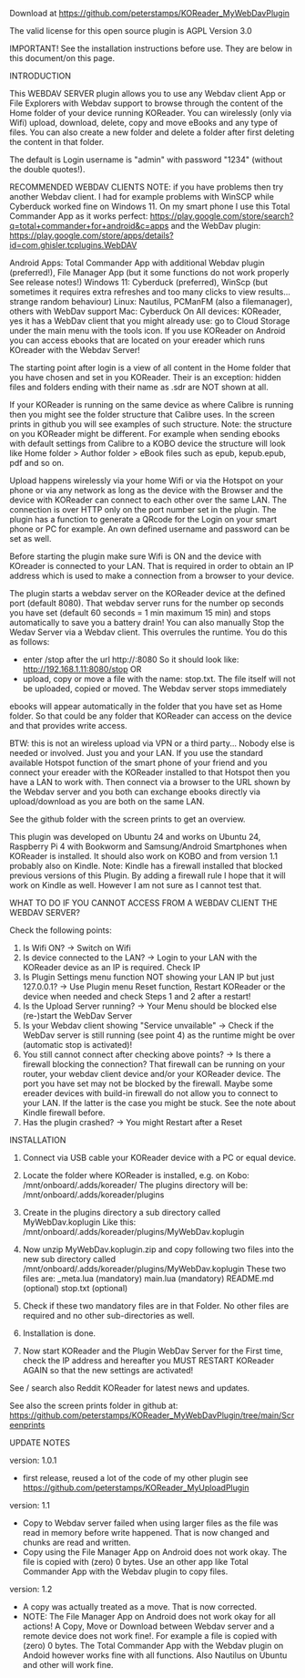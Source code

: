 Download at https://github.com/peterstamps/KOReader_MyWebDavPlugin

The valid license for this open source plugin is AGPL Version 3.0

IMPORTANT!
See the installation instructions before use. 
They are below in this document/on this page.


INTRODUCTION

This WEBDAV SERVER plugin allows you to use any Webdav client App or File Explorers with Webdav support to browse through the content of the Home folder of your device running KOReader. You can wirelessly (only via Wifi) upload, download, delete, copy and move eBooks and any type of files. You can also create a new folder and delete a folder after first deleting the content in that folder.

The default is Login username is "admin" with password "1234" (without the double quotes!).

RECOMMENDED WEBDAV CLIENTS 
NOTE: if you have problems then try another Webdav client. I had for example problems with WinSCP while Cyberduck worked fine on Windows 11.
On my smart phone I use this  Total Commander App as it works perfect: https://play.google.com/store/search?q=total+commander+for+android&c=apps
and the WebDav plugin: https://play.google.com/store/apps/details?id=com.ghisler.tcplugins.WebDAV


Android Apps:  Total Commander App with additional Webdav plugin (preferred!), File Manager App (but it some functions do not work properly See release notes!)
Windows 11:  Cyberduck (preferred), WinScp (but sometimes it requires extra refreshes and too many clicks to view results... strange random behaviour)
Linux: Nautilus, PCManFM (also a filemanager), others with WebDav support
Mac: Cyberduck
On All devices: KOReader, yes it has a WebDav client that you might already use: go to Cloud Storage under the main menu with the tools icon.
If you use KOReader on Android you can access ebooks that are located on your ereader which runs KOreader with the Webdav Server!


The starting point after login is a view of all content in the Home folder that you have chosen and set in you KOReader. Their is an exception: hidden files and folders ending with their name as .sdr are NOT shown at all.

If your KOReader is running on the same device as where Calibre is running then you might see the folder structure that Calibre uses.
In the screen prints in github you will see examples of such structure. Note: the structure on you KOReader might be different.
For example when sending ebooks with default settings from Calibre to a KOBO device the structure will look like Home folder > Author folder > eBook files such as epub, kepub.epub, pdf and so on.


Upload happens wirelessly via your home Wifi or via the Hotspot on your phone or via any network as long as the device with the Browser and the device with KOReader can connect to each other over the same LAN. The connection is over HTTP only on the port number set in the plugin. 
The plugin has a function to generate a QRcode for the Login on your smart phone or PC for example. 
An own defined username and password can be set as well. 

Before starting the plugin make sure Wifi is ON and the device with KOreader is connected to your LAN.
That is required in order to obtain an IP address which is used to make a connection from a browser to your device. 

The plugin starts a webdav server on the KOReader device at the defined port (default 8080). 
That webdav server runs for the number op seconds you have set (default 60 seconds = 1 min maximum 15 min) and stops automatically to save you a battery drain! 
You can also manually Stop the Wedav Server via a Webdav client. This overrules the runtime. 
You do this as follows:
- enter /stop after the url http://<ip-address-webdavserver>:8080  So it should look like: http://192.168.1.11:8080/stop
OR
- upload, copy or move a file with the name: stop.txt. 
  The file itself will not be uploaded, copied or moved. The Webdav server stops immediately

ebooks will appear automatically in the folder that you have set as Home folder. 
So that could be any folder that KOReader can access on the device and that provides write access.

BTW: this is not an wireless upload via VPN or a third party... Nobody else is needed or involved. Just you and your LAN. 
If you use the standard available Hotspot function of the smart phone of your friend and you connect your ereader with the KOReader installed to that Hotspot then you have a LAN to work with. Then connect via a browser to the URL shown by the Webdav server and you both can exchange ebooks directly via upload/download as you are both on the same LAN.

See the github folder with the screen prints to get an overview.

This plugin was developed on Ubuntu 24 and works on Ubuntu 24, Raspberry Pi 4 with Bookworm and Samsung/Android Smartphones when KOReader is installed.
It should also work on KOBO and from version 1.1 probably also on Kindle. Note: Kindle has a firewall installed that blocked previous versions of this Plugin. By adding a firewall rule I hope that it will work on Kindle as well. However I am not sure as I cannot test that.


WHAT TO DO IF YOU CANNOT ACCESS FROM A WEBDAV CLIENT THE WEBDAV SERVER? 

Check the following points:
1. Is Wifi ON? -> Switch on Wifi
2. Is device connected to the LAN? -> Login to your LAN with the KOReader device as an IP is required. Check IP
3. Is Plugin Settings menu function NOT showing your LAN IP but just 127.0.0.1? -> Use Plugin menu Reset function, Restart KOReader or the device when needed and check Steps 1 and 2 after a restart!
4. Is the Upload Server running? -> Your Menu should be blocked else (re-)start the WebDav Server
5. Is your Webdav client showing "Service unvailable" -> Check if the WebDav server is still running (see point 4) as the runtime might be over (automatic stop is activated)!
6. You still cannot connect after checking above points? -> Is there a firewall blocking the connection? That firewall can be running on your router, your webdav client device and/or your KOReader device. The port you have set may not be blocked by the firewall. Maybe some ereader devices with build-in firewall do not allow you to connect to your LAN. If the latter is the case you might be stuck. See the note about Kindle firewall before.
7. Has the plugin crashed? -> You might Restart after a Reset


INSTALLATION
1. Connect via USB cable your KOReader device with a PC or equal device.

2. Locate the folder where KOReader is installed, e.g. on Kobo: /mnt/onboard/.adds/koreader/ 
The plugins directory will be: /mnt/onboard/.adds/koreader/plugins

3. Create in the plugins directory a sub directory called MyWebDav.koplugin 
Like this: /mnt/onboard/.adds/koreader/plugins/MyWebDav.koplugin

4. Now unzip MyWebDav.koplugin.zip and copy following two files into 
   the new sub directory called /mnt/onboard/.adds/koreader/plugins/MyWebDav.koplugin
   These two files are:
   _meta.lua (mandatory)
   main.lua (mandatory)
   README.md (optional)
   stop.txt (optional)

5. Check if these two mandatory files are in that Folder. No other files are required and no other sub-directories as well.

6. Installation is done. 

7. Now start KOReader and the Plugin WebDav Server for the First time, check the IP address and hereafter you MUST RESTART KOReader AGAIN so that the new settings are activated!

See / search also Reddit KOReader for latest news and updates.

See also the screen prints folder in github at: https://github.com/peterstamps/KOReader_MyWebDavPlugin/tree/main/Screenprints

UPDATE NOTES

version: 1.0.1
- first release, reused a lot of the code of my other plugin see https://github.com/peterstamps/KOReader_MyUploadPlugin

version: 1.1
- Copy to Webdav server failed when using larger files as the file was read in memory before write happened. That is now changed and chunks are read and written.
- Copy using the File Manager App on Android does not work okay. The file is copied with (zero) 0 bytes. Use an other app like Total Commander App with the Webdav plugin to copy files.

version: 1.2
- A copy was actually treated as a move. That is now corrected. 
- NOTE: The File Manager App on Android does not work okay for all actions! A Copy, Move or Download between Webdav server and a remote device does not work fine!. 
  For example a file is copied with (zero) 0 bytes. 
  The Total Commander App with the Webdav plugin on Andoid however works fine with all functions. Also Nautilus on Ubuntu and other will work fine.

